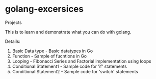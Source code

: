 # golang-excersices
Projects 

This is to learn and demonstrate what you can do with golang.

Details:
1. Basic Data type - Basic datatypes in Go
2. Function - Sample of fucntions in Go
3. Looping - Fibonacci Series and Factorial implementation using loops
4. Conditional Statement1 - Sample code for 'if' statements
5. Conditional Statement2 - Sample code for 'switch' statements
